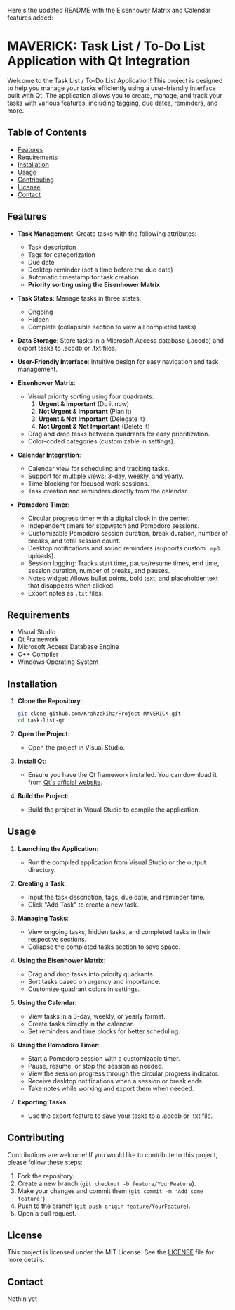 Here's the updated README with the Eisenhower Matrix and Calendar features added:

# MAVERICK: Task List / To-Do List Application with Qt Integration

Welcome to the Task List / To-Do List Application! This project is designed to help you manage your tasks efficiently using a user-friendly interface built with Qt. The application allows you to create, manage, and track your tasks with various features, including tagging, due dates, reminders, and more.

## Table of Contents

- [Features](#features)
- [Requirements](#requirements)
- [Installation](#installation)
- [Usage](#usage)
- [Contributing](#contributing)
- [License](#license)
- [Contact](#contact)

## Features

- **Task Management**: Create tasks with the following attributes:
  - Task description
  - Tags for categorization
  - Due date
  - Desktop reminder (set a time before the due date)
  - Automatic timestamp for task creation
  - **Priority sorting using the Eisenhower Matrix**

- **Task States**: Manage tasks in three states:
  - Ongoing
  - Hidden
  - Complete (collapsible section to view all completed tasks)

- **Data Storage**: Store tasks in a Microsoft Access database (.accdb) and export tasks to .accdb or .txt files.

- **User-Friendly Interface**: Intuitive design for easy navigation and task management.

- **Eisenhower Matrix**:
  - Visual priority sorting using four quadrants:  
    1. **Urgent & Important** (Do it now)  
    2. **Not Urgent & Important** (Plan it)  
    3. **Urgent & Not Important** (Delegate it)  
    4. **Not Urgent & Not Important** (Delete it)  
  - Drag and drop tasks between quadrants for easy prioritization.
  - Color-coded categories (customizable in settings).

- **Calendar Integration**:
  - Calendar view for scheduling and tracking tasks.
  - Support for multiple views: 3-day, weekly, and yearly.
  - Time blocking for focused work sessions.
  - Task creation and reminders directly from the calendar.

- **Pomodoro Timer**:
  - Circular progress timer with a digital clock in the center.
  - Independent timers for stopwatch and Pomodoro sessions.
  - Customizable Pomodoro session duration, break duration, number of breaks, and total session count.
  - Desktop notifications and sound reminders (supports custom `.mp3` uploads).
  - Session logging: Tracks start time, pause/resume times, end time, session duration, number of breaks, and pauses.
  - Notes widget: Allows bullet points, bold text, and placeholder text that disappears when clicked.
  - Export notes as `.txt` files.

## Requirements

- Visual Studio
- Qt Framework
- Microsoft Access Database Engine
- C++ Compiler
- Windows Operating System

## Installation

1. **Clone the Repository**:
   ```bash
   git clone github.com/Krahzekihz/Project-MAVERICK.git
   cd task-list-qt
   ```

2. **Open the Project**:
   - Open the project in Visual Studio.

3. **Install Qt**:
   - Ensure you have the Qt framework installed. You can download it from [Qt's official website](https://www.qt.io/download).

4. **Build the Project**:
   - Build the project in Visual Studio to compile the application.

## Usage

1. **Launching the Application**:
   - Run the compiled application from Visual Studio or the output directory.

2. **Creating a Task**:
   - Input the task description, tags, due date, and reminder time.
   - Click "Add Task" to create a new task.

3. **Managing Tasks**:
   - View ongoing tasks, hidden tasks, and completed tasks in their respective sections.
   - Collapse the completed tasks section to save space.

4. **Using the Eisenhower Matrix**:
   - Drag and drop tasks into priority quadrants.
   - Sort tasks based on urgency and importance.
   - Customize quadrant colors in settings.

5. **Using the Calendar**:
   - View tasks in a 3-day, weekly, or yearly format.
   - Create tasks directly in the calendar.
   - Set reminders and time blocks for better scheduling.

6. **Using the Pomodoro Timer**:
   - Start a Pomodoro session with a customizable timer.
   - Pause, resume, or stop the session as needed.
   - View the session progress through the circular progress indicator.
   - Receive desktop notifications when a session or break ends.
   - Take notes while working and export them when needed.

7. **Exporting Tasks**:
   - Use the export feature to save your tasks to a .accdb or .txt file.

## Contributing

Contributions are welcome! If you would like to contribute to this project, please follow these steps:

1. Fork the repository.
2. Create a new branch (`git checkout -b feature/YourFeature`).
3. Make your changes and commit them (`git commit -m 'Add some feature'`).
4. Push to the branch (`git push origin feature/YourFeature`).
5. Open a pull request.

## License

This project is licensed under the MIT License. See the [LICENSE](LICENSE) file for more details.

## Contact

Nothin yet
